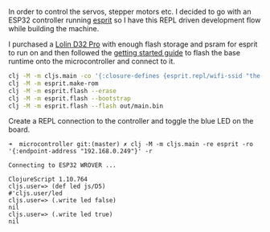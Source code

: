 In order to control the servos, stepper motors etc. I decided to go with an ESP32 controller running [esprit](https://github.com/mfikes/esprit) so I have this REPL driven development flow while building the machine.

I purchased a [Lolin D32 Pro](https://www.bastelgarage.ch/lolin-d32-pro-esp32-board-16mb-flash-8mb-psram) with enough flash storage and psram for esprit to run on and then followed the [getting started guide](https://cljdoc.org/d/esprit/esprit/1.0.0/doc/getting-started) to flash the base runtime onto the microcontroller and connect to it.

```bash
clj -M -m cljs.main -co '{:closure-defines {esprit.repl/wifi-ssid "the-wifi-network" esprit.repl/wifi-password "the-wifi-password"} :optimizations :simple :target :none :browser-repl false :process-shim false}' -c esprit.repl
clj -M -m esprit.make-rom
clj -M -m esprit.flash --erase
clj -M -m esprit.flash --bootstrap
clj -M -m esprit.flash --flash out/main.bin
```

Create a REPL connection to the controller and toggle the blue LED on the board.

```
➜  microcontroller git:(master) ✗ clj -M -m cljs.main -re esprit -ro '{:endpoint-address "192.168.0.249"}' -r

Connecting to ESP32 WROVER ...

ClojureScript 1.10.764
cljs.user=> (def led js/D5)
#'cljs.user/led
cljs.user=> (.write led false)
nil
cljs.user=> (.write led true)
nil
```
